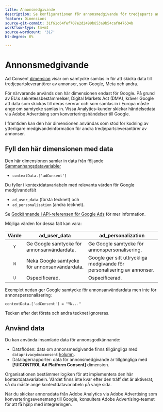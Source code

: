 ```yaml
---
title: Annonsmedgivande
description: Se konfigurationen för annonsmedgivande för tredjeparts annonsleverantörer.
feature: Dimensions
source-git-commit: 31f61c64fef707e2d2499b853a9b54caf847634b
workflow-type: tm+mt
source-wordcount: '317'
ht-degree: 0%

---
```


# Annonsmedgivande

Ad Consent [dimension](overview.md) visar om samtycke samlas in för att skicka data till tredjepartsleverantörer av annonser, som Google, Meta och andra.

För närvarande används den här dimensionen endast för Google. På grund av EU:s sekretessbestämmelser, Digital Markets Act (DMA), kräver Google att data som skickas till deras servrar och som samlas in i Europa måste ange om samtycke samlas in. Vissa Analytics-kunder skickar händelsedata via Adobe Advertising som konverteringshändelser till Google.

I framtiden kan den här dimensionen användas som stöd för kodning av ytterligare medgivandeinformation för andra tredjepartsleverantörer av annonser.


## Fyll den här dimensionen med data

Den här dimensionen samlar in data från följande [Sammanhangsdatavariabler](/help/implement/vars/page-vars/contextdata.md)

* `contextData.['adConsent']`

Du fyller i kontextdatavariabeln med relevanta värden för Google medgivandefält

* `ad_user_data` (första tecknet) och
* `ad_personalization` (andra tecknet).

Se [Godkännande i API-referensen för Google Ads](https://developers.google.com/google-ads/api/reference/rpc/v15/Consent) för mer information.

Möjliga värden för dessa fält kan vara:

| Värde | ad_user_data | ad_personalization |
|:-:|---|---|
| `Y` | Ge Google samtycke för annonsanvändardata. | Ge Google samtycke för annonspersonalisering. |
| `N` | Neka Google samtycke för annonsanvändardata. | Google ger sitt uttryckliga medgivande för personalisering av annonser. |
| `U` | Ospecificerad. | Ospecificerad. |

Exemplet nedan ger Google samtycke för annonsanvändardata men inte för annonspersonalisering:

```
contextData.['adConsent'] = "YN..."
```

Tecken efter det första och andra tecknet ignoreras.

## Använd data

Du kan använda insamlade data för annonsgodkännande:

* Dataflöden: data om annonsmedgivande finns tillgängliga med `dataprivacydmaconsent` [kolumn](/help/export/analytics-data-feed/c-df-contents/datafeeds-reference.md).
* Datalagerrapporter: data för annonsmedgivande är tillgängliga med **[!UICONTROL Ad Platform Consent]** dimension.


Organisationen bestämmer logiken för att implementera den här kontextdatavariabeln. Värdet finns inte kvar efter den träff det är aktiverat, så du måste ange kontextdatavariabeln på varje sida.

När du skickar annonsdata från Adobe Analytics via Adobe Advertising som konverteringsevenemang till Google, konsultera Adobe Advertising-teamet för att få hjälp med integreringen.
